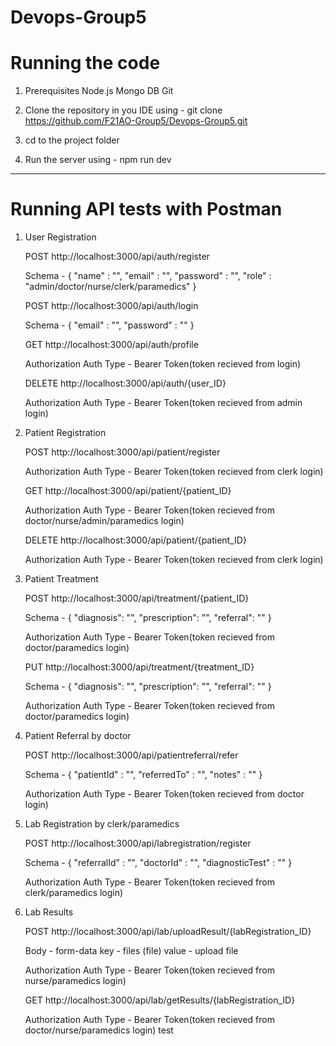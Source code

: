 # Devops-Group5 

# Running the code

1. Prerequisites
    Node.js
    Mongo DB
    Git

2. Clone the repository in you IDE using - git clone https://github.com/F21AO-Group5/Devops-Group5.git

3. cd to the project folder

4. Run the server using - npm run dev

-----------------------------------------------------------------------------------------------------------

# Running API tests with Postman

1. User Registration 

    POST http://localhost:3000/api/auth/register

    Schema - {
        "name" : "",
        "email" : "",
        "password" : "",
        "role" : "admin/doctor/nurse/clerk/paramedics"
    }

    POST http://localhost:3000/api/auth/login

    Schema - {
        "email" : "",
        "password" : ""
    }

    GET http://localhost:3000/api/auth/profile

    Authorization
    Auth Type - Bearer Token(token recieved from login)

    DELETE http://localhost:3000/api/auth/{user_ID}

    Authorization
    Auth Type - Bearer Token(token recieved from admin login)

2. Patient Registration

    POST http://localhost:3000/api/patient/register

    Authorization
    Auth Type - Bearer Token(token recieved from clerk login)

    GET http://localhost:3000/api/patient/{patient_ID}

    Authorization
    Auth Type - Bearer Token(token recieved from doctor/nurse/admin/paramedics login)

    DELETE http://localhost:3000/api/patient/{patient_ID}

    Authorization
    Auth Type - Bearer Token(token recieved from clerk login)

3. Patient Treatment

    POST http://localhost:3000/api/treatment/{patient_ID}

    Schema - {
        "diagnosis": "",
        "prescription": "",
        "referral": ""
    }

    Authorization
    Auth Type - Bearer Token(token recieved from doctor/paramedics login)

    PUT http://localhost:3000/api/treatment/{treatment_ID}

    Schema - {
        "diagnosis": "",
        "prescription": "",
        "referral": ""
    }

    Authorization
    Auth Type - Bearer Token(token recieved from doctor/paramedics login)

4. Patient Referral by doctor

    POST http://localhost:3000/api/patientreferral/refer

    Schema - {
        "patientId" : "",
        "referredTo" : "",
        "notes" : ""
    }

    Authorization
    Auth Type - Bearer Token(token recieved from doctor login)

5. Lab Registration by clerk/paramedics

    POST http://localhost:3000/api/labregistration/register

    Schema - {
        "referralId" : "",
        "doctorId" : "",
        "diagnosticTest" : ""
    }

    Authorization
    Auth Type - Bearer Token(token recieved from clerk/paramedics login)

6. Lab Results

    POST http://localhost:3000/api/lab/uploadResult/{labRegistration_ID}

    Body - form-data
    key - files (file) 
    value - upload file

    Authorization
    Auth Type - Bearer Token(token recieved from nurse/paramedics login)

    GET http://localhost:3000/api/lab/getResults/{labRegistration_ID}

    Authorization
    Auth Type - Bearer Token(token recieved from doctor/nurse/paramedics login)
    test
